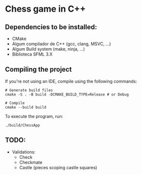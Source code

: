 # Chess game in C++

## Dependencies to be installed:

- CMake
- Algum compilador de C++ (gcc, clang, MSVC, ...)
- Algum Build system (make, ninja, ...)
- Biblioteca SFML 3.X

## Compiling the project

If you're not using an IDE, compile using the following commands:

```shell
# Generate build files
cmake -S . -B build -DCMAKE_BUILD_TYPE=Release # or Debug

# Compile
cmake --build build
```

To execute the program, run:

```shell
./build/ChessApp
```

## TODO:

- Validations:
  - Check
  - Checkmate
  - Castle (pieces scoping castle squares)

